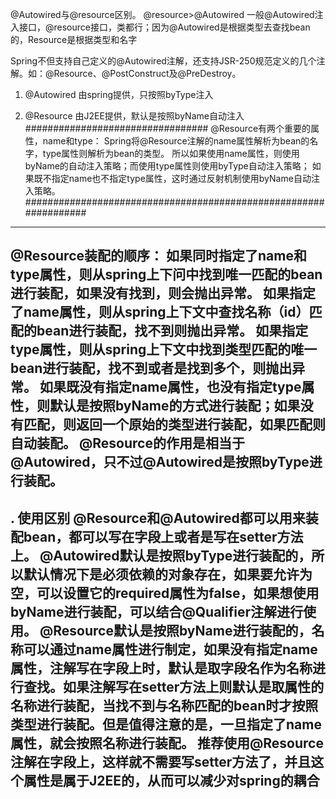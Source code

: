 @Autowired与@resource区别。
@resource>@Autowired 
一般@Autowired注入接口，@resource接口，类都行；因为@Autowired是根据类型去查找bean的，Resource是根据类型和名字

Spring不但支持自己定义的@Autowired注解，还支持JSR-250规范定义的几个注解。如：@Resource、@PostConstruct及@PreDestroy。

1. @Autowired
由spring提供，只按照byType注入

2. @Resource
由J2EE提供，默认是按照byName自动注入
#################################
@Resource有两个重要的属性，name和type：
Spring将@Resource注解的name属性解析为bean的名字，type属性则解析为bean的类型。
所以如果使用name属性，则使用byName的自动注入策略；而使用type属性则使用byType自动注入策略；
如果既不指定name也不指定type属性，这时通过反射机制使用byName自动注入策略。
#################################################################
-------------------
@Resource装配的顺序：
如果同时指定了name和type属性，则从spring上下问中找到唯一匹配的bean进行装配，如果没有找到，则会抛出异常。
如果指定了name属性，则从spring上下文中查找名称（id）匹配的bean进行装配，找不到则抛出异常。
如果指定type属性，则从spring上下文中找到类型匹配的唯一bean进行装配，找不到或者是找到多个，则抛出异常。
如果既没有指定name属性，也没有指定type属性，则默认是按照byName的方式进行装配；如果没有匹配，则返回一个原始的类型进行装配，如果匹配则自动装配。
@Resource的作用是相当于@Autowired，只不过@Autowired是按照byType进行装配。
--------------------- 
. 使用区别
@Resource和@Autowired都可以用来装配bean，都可以写在字段上或者是写在setter方法上。
@Autowired默认是按照byType进行装配的，所以默认情况下是必须依赖的对象存在，如果要允许为空，可以设置它的required属性为false，如果想使用byName进行装配，可以结合@Qualifier注解进行使用。
@Resource默认是按照byName进行装配的，名称可以通过name属性进行制定，如果没有指定name属性，注解写在字段上时，默认是取字段名作为名称进行查找。如果注解写在setter方法上则默认是取属性的名称进行装配，当找不到与名称匹配的bean时才按照类型进行装配。但是值得注意的是，一旦指定了name属性，就会按照名称进行装配。
推荐使用@Resource注解在字段上，这样就不需要写setter方法了，并且这个属性是属于J2EE的，从而可以减少对spring的耦合
--------------------- 


